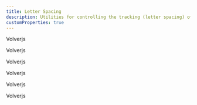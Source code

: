 ```yaml
---
title: Letter Spacing
description: Utilities for controlling the tracking (letter spacing) of an element.
customProperties: true
---
```

<div>
	<table-utility prefix="tracking" property="letter-spacing" custom-property="tracking" class="mb-lg"></table-utility>
    <card-example>
		<div class="container h-full grid rounded-md bg-surface-1 p-24" style="grid-template-columns: repeat(2, minmax(0, 1fr));">
			<div class="border-b border-alpha-1 mb-24 pb-24">
				<p class="tracking-tighter">Volverjs</p>
			</div>
			<div class="border-b border-alpha-1 mb-24 pb-24">
				<p class="tracking-tight">Volverjs</p>
			</div>
			<div class="border-b border-alpha-1 mb-24 pb-24">
				<p class="tracking-normal">Volverjs</p>
			</div>
			<div class="border-b border-alpha-1 mb-24 pb-24">
				<p class="tracking-wide">Volverjs</p>
			</div>
			<div>
				<p class="tracking-wider">Volverjs</p>
			</div>
			<div>
				<p class="tracking-widest">Volverjs</p>
			</div>
		</div>
    </card-example>
</div>